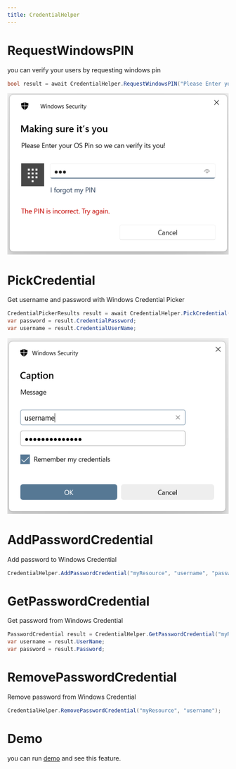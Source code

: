 ```yaml
---
title: CredentialHelper
---
```


# RequestWindowsPIN
you can verify your users by requesting windows pin
```cs
bool result = await CredentialHelper.RequestWindowsPIN("Please Enter your OS Pin so we can verify its you!");
```

![DevWinUI](https://raw.githubusercontent.com/ghost1372/DevWinUI-Resources/refs/heads/main/DevWinUI-Docs/RequestOSPin.png)

# PickCredential
Get username and password with Windows Credential Picker
```cs
CredentialPickerResults result = await CredentialHelper.PickCredential("Caption", "Message");
var password = result.CredentialPassword;
var username = result.CredentialUserName;
```

![DevWinUI](https://raw.githubusercontent.com/ghost1372/DevWinUI-Resources/refs/heads/main/DevWinUI-Docs/CredentialPicker.png)

# AddPasswordCredential
Add password to Windows Credential

```cs
CredentialHelper.AddPasswordCredential("myResource", "username", "password");
```

# GetPasswordCredential
Get password from Windows Credential

```cs
PasswordCredential result = CredentialHelper.GetPasswordCredential("myResource", "username");
var username = result.UserName;
var password = result.Password;

```

# RemovePasswordCredential
Remove password from Windows Credential

```cs
CredentialHelper.RemovePasswordCredential("myResource", "username");
```

# Demo
you can run [demo](https://github.com/Ghost1372/DevWinUI) and see this feature.
